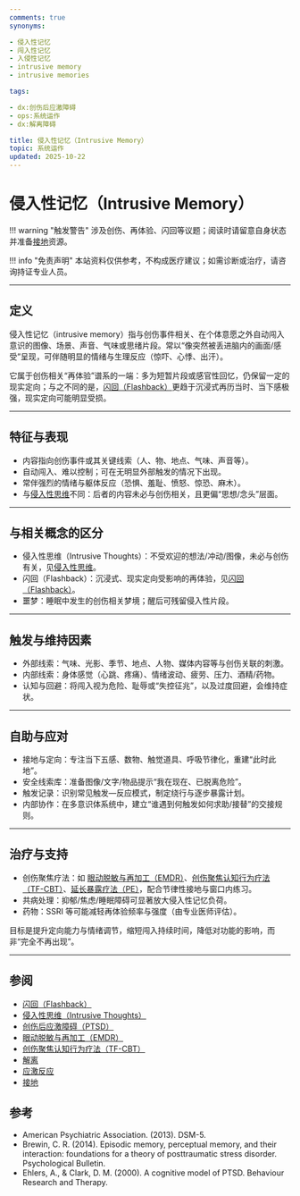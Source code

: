 ```yaml
---
comments: true
synonyms:

- 侵入性记忆
- 闯入性记忆
- 入侵性记忆
- intrusive memory
- intrusive memories

tags:

- dx:创伤后应激障碍
- ops:系统运作
- dx:解离障碍

title: 侵入性记忆（Intrusive Memory）
topic: 系统运作
updated: 2025-10-22
---
```


# 侵入性记忆（Intrusive Memory）

!!! warning "触发警告"
    涉及创伤、再体验、闪回等议题；阅读时请留意自身状态并准备[接地](Grounding.md)资源。

!!! info "免责声明"
    本站资料仅供参考，不构成医疗建议；如需诊断或治疗，请咨询持证专业人员。

---

## 定义

侵入性记忆（intrusive memory）指与创伤事件相关、在个体意愿之外自动闯入意识的图像、场景、声音、气味或思绪片段。常以“像突然被丢进脑内的画面/感受”呈现，可伴随明显的情绪与生理反应（惊吓、心悸、出汗）。

它属于创伤相关“再体验”谱系的一端：多为短暂片段或感官性回忆，仍保留一定的现实定向；与之不同的是，[闪回（Flashback）](Flashback.md)更趋于沉浸式再历当时、当下感极强，现实定向可能明显受损。

---

## 特征与表现

- 内容指向创伤事件或其关键线索（人、物、地点、气味、声音等）。
- 自动闯入、难以控制；可在无明显外部触发的情况下出现。
- 常伴强烈的情绪与躯体反应（恐惧、羞耻、愤怒、惊恐、麻木）。
- 与[侵入性思维](Intrusive-Thoughts.md)不同：后者的内容未必与创伤相关，且更偏“思想/念头”层面。

---

## 与相关概念的区分

- 侵入性思维（Intrusive Thoughts）：不受欢迎的想法/冲动/图像，未必与创伤有关，见[侵入性思维](Intrusive-Thoughts.md)。
- 闪回（Flashback）：沉浸式、现实定向受影响的再体验，见[闪回（Flashback）](Flashback.md)。
- 噩梦：睡眠中发生的创伤相关梦境；醒后可残留侵入性片段。

---

## 触发与维持因素

- 外部线索：气味、光影、季节、地点、人物、媒体内容等与创伤关联的刺激。
- 内部线索：身体感觉（心跳、疼痛）、情绪波动、疲劳、压力、酒精/药物。
- 认知与回避：将闯入视为危险、耻辱或“失控征兆”，以及过度回避，会维持症状。

---

## 自助与应对

- 接地与定向：专注当下五感、数物、触觉道具、呼吸节律化，重建“此时此地”。
- 安全线索库：准备图像/文字/物品提示“我在现在、已脱离危险”。
- 触发记录：识别常见触发—反应模式，制定绕行与逐步暴露计划。
- 内部协作：在多意识体系统中，建立“谁遇到何触发如何求助/接替”的交接规则。

---

## 治疗与支持

- 创伤聚焦疗法：如 [眼动脱敏与再加工（EMDR）](Eye-Movement-Desensitization-Reprocessing-EMDR.md)、[创伤聚焦认知行为疗法（TF-CBT）](Trauma-Focused-Cognitive-Behavioral-Therapy-TF-CBT.md)、[延长暴露疗法（PE）](Prolonged-Exposure-Therapy-PE.md)，配合节律性接地与窗口内练习。
- 共病处理：抑郁/焦虑/睡眠障碍可显著放大侵入性记忆负荷。
- 药物：SSRI 等可能减轻再体验频率与强度（由专业医师评估）。

目标是提升定向能力与情绪调节，缩短闯入持续时间，降低对功能的影响，而非“完全不再出现”。

---

## 参阅

- [闪回（Flashback）](Flashback.md)
- [侵入性思维（Intrusive Thoughts）](Intrusive-Thoughts.md)
- [创伤后应激障碍（PTSD）](PTSD.md)
- [眼动脱敏与再加工（EMDR）](Eye-Movement-Desensitization-Reprocessing-EMDR.md)
- [创伤聚焦认知行为疗法（TF-CBT）](Trauma-Focused-Cognitive-Behavioral-Therapy-TF-CBT.md)
- [解离](Dissociation.md)
- [应激反应](Stress-Response.md)
- [接地](Grounding.md)

## 参考

- American Psychiatric Association. (2013). DSM-5.
- Brewin, C. R. (2014). Episodic memory, perceptual memory, and their interaction: foundations for a theory of posttraumatic stress disorder. Psychological Bulletin.
- Ehlers, A., & Clark, D. M. (2000). A cognitive model of PTSD. Behaviour Research and Therapy.
